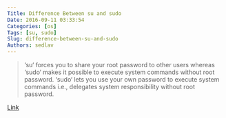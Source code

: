 ```yaml
---
Title: Difference Between su and sudo
Date: 2016-09-11 03:33:54
Categories: [os]
Tags: [su, sudo]
Slug: difference-between-su-and-sudo
Authors: sedlav
---
```


> ‘su‘ forces you to share your root password to other users whereas ‘sudo‘ makes it possible to execute system commands without root password. ‘sudo‘ lets you use your own password to execute system commands i.e., delegates system responsibility without root password.

[Link](http://www.tecmint.com/su-vs-sudo-and-how-to-configure-sudo-in-linux)
